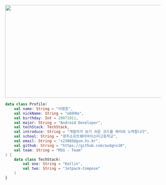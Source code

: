 <p align="center">
<a href="https://github.com/devxb/gitanimals">
  <img
    src="https://render.gitanimals.org/farms/audgns10"
    width="600"
    height="300"
   />
  </a>
</a>

<!--
  <p align="center">
 <a href="https://github.com/chlgkdms/github-readme-stats">
    <img src="https://github-readme-stats.vercel.app/api?username=chlgkdms&bg_color=30,e96443,904e95&title_color=fff&text_color=fff"/></a></p>
 -->

```kotlin
data class Profile(
    val name: String = "이명훈",
    val nickName: String = "o0뀨0o",
    val birthday: Int = 20071011,
    val major: String = "Android Developer",
    val techStack: TechStack,
    val introduce: String = "개발자가 보기 쉬운 코드를 짜자려 노력합니다",
    val school: String = "광주소프트웨어마이스터고등학교",
    val email: String = "s23065@gsm.hs.kr",
    val github: String = "https://github.com/audgns10",
    val team: String = "MSG - Team"
) {
    data class TechStack(
        val one: String = "Kotlin",
        val two: String = "Jetpack-Compose"
    )
}
```


<div align="center">
